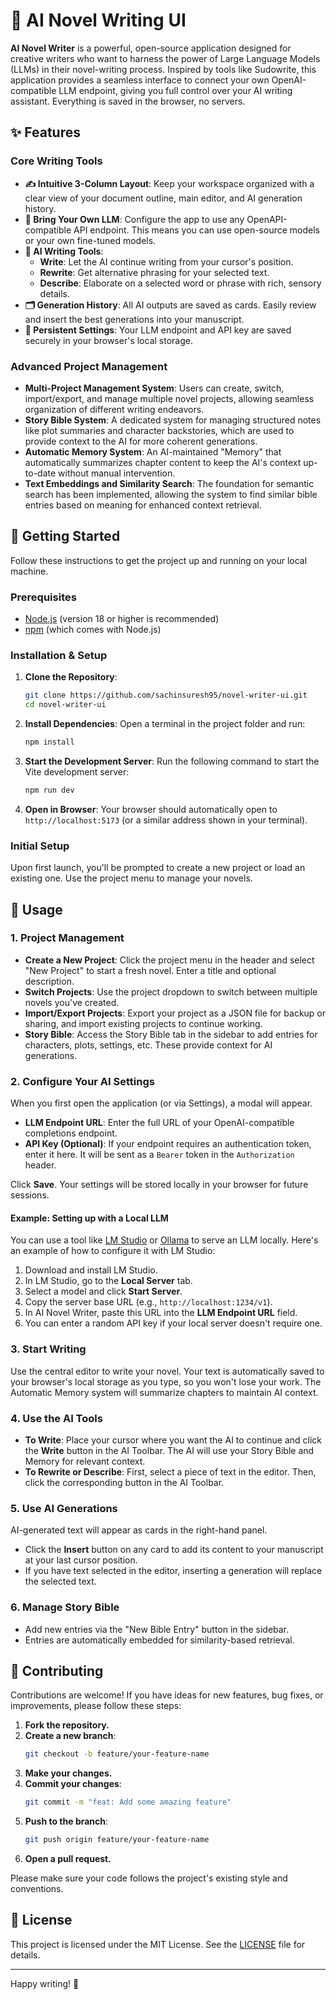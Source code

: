 # 🤖 AI Novel Writing UI

**AI Novel Writer** is a powerful, open-source application designed for creative writers who want to harness the power of Large Language Models (LLMs) in their novel-writing process. Inspired by tools like Sudowrite, this application provides a seamless interface to connect your own OpenAI-compatible LLM endpoint, giving you full control over your AI writing assistant. Everything is saved in the browser, no servers.

## ✨ Features

### Core Writing Tools

- **✍️ Intuitive 3-Column Layout**: Keep your workspace organized with a clear view of your document outline, main editor, and AI generation history.
- **🔌 Bring Your Own LLM**: Configure the app to use any OpenAPI-compatible API endpoint. This means you can use open-source models or your own fine-tuned models.
- **🧠 AI Writing Tools**:
  - **Write**: Let the AI continue writing from your cursor's position.
  - **Rewrite**: Get alternative phrasing for your selected text.
  - **Describe**: Elaborate on a selected word or phrase with rich, sensory details.
- **🗂️ Generation History**: All AI outputs are saved as cards. Easily review and insert the best generations into your manuscript.
- **💾 Persistent Settings**: Your LLM endpoint and API key are saved securely in your browser's local storage.

### Advanced Project Management

- **Multi-Project Management System**: Users can create, switch, import/export, and manage multiple novel projects, allowing seamless organization of different writing endeavors.
- **Story Bible System**: A dedicated system for managing structured notes like plot summaries and character backstories, which are used to provide context to the AI for more coherent generations.
- **Automatic Memory System**: An AI-maintained "Memory" that automatically summarizes chapter content to keep the AI's context up-to-date without manual intervention.
- **Text Embeddings and Similarity Search**: The foundation for semantic search has been implemented, allowing the system to find similar bible entries based on meaning for enhanced context retrieval.

## 🚀 Getting Started

Follow these instructions to get the project up and running on your local machine.

### Prerequisites

- [Node.js](https://nodejs.org/) (version 18 or higher is recommended)
- [npm](https://www.npmjs.com/) (which comes with Node.js)

### Installation & Setup

1.  **Clone the Repository**:

    ```bash
    git clone https://github.com/sachinsuresh95/novel-writer-ui.git
    cd novel-writer-ui
    ```

2.  **Install Dependencies**:
    Open a terminal in the project folder and run:

    ```bash
    npm install
    ```

3.  **Start the Development Server**:
    Run the following command to start the Vite development server:

    ```bash
    npm run dev
    ```

4.  **Open in Browser**:
    Your browser should automatically open to `http://localhost:5173` (or a similar address shown in your terminal).

### Initial Setup

Upon first launch, you'll be prompted to create a new project or load an existing one. Use the project menu to manage your novels.

## 📖 Usage

### 1. Project Management

- **Create a New Project**: Click the project menu in the header and select "New Project" to start a fresh novel. Enter a title and optional description.
- **Switch Projects**: Use the project dropdown to switch between multiple novels you've created.
- **Import/Export Projects**: Export your project as a JSON file for backup or sharing, and import existing projects to continue working.
- **Story Bible**: Access the Story Bible tab in the sidebar to add entries for characters, plots, settings, etc. These provide context for AI generations.

### 2. Configure Your AI Settings

When you first open the application (or via Settings), a modal will appear.

- **LLM Endpoint URL**: Enter the full URL of your OpenAI-compatible completions endpoint.
- **API Key (Optional)**: If your endpoint requires an authentication token, enter it here. It will be sent as a `Bearer` token in the `Authorization` header.

Click **Save**. Your settings will be stored locally in your browser for future sessions.

#### Example: Setting up with a Local LLM

You can use a tool like [LM Studio](https://lmstudio.ai/) or [Ollama](https://ollama.ai/) to serve an LLM locally. Here's an example of how to configure it with LM Studio:

1.  Download and install LM Studio.
2.  In LM Studio, go to the **Local Server** tab.
3.  Select a model and click **Start Server**.
4.  Copy the server base URL (e.g., `http://localhost:1234/v1`).
5.  In AI Novel Writer, paste this URL into the **LLM Endpoint URL** field.
6.  You can enter a random API key if your local server doesn't require one.

### 3. Start Writing

Use the central editor to write your novel. Your text is automatically saved to your browser's local storage as you type, so you won't lose your work. The Automatic Memory system will summarize chapters to maintain AI context.

### 4. Use the AI Tools

- **To Write**: Place your cursor where you want the AI to continue and click the **Write** button in the AI Toolbar. The AI will use your Story Bible and Memory for relevant context.
- **To Rewrite or Describe**: First, select a piece of text in the editor. Then, click the corresponding button in the AI Toolbar.

### 5. Use AI Generations

AI-generated text will appear as cards in the right-hand panel.

- Click the **Insert** button on any card to add its content to your manuscript at your last cursor position.
- If you have text selected in the editor, inserting a generation will replace the selected text.

### 6. Manage Story Bible

- Add new entries via the "New Bible Entry" button in the sidebar.
- Entries are automatically embedded for similarity-based retrieval.

## 🤝 Contributing

Contributions are welcome! If you have ideas for new features, bug fixes, or improvements, please follow these steps:

1.  **Fork the repository.**
2.  **Create a new branch**:
    ```bash
    git checkout -b feature/your-feature-name
    ```
3.  **Make your changes.**
4.  **Commit your changes**:
    ```bash
    git commit -m "feat: Add some amazing feature"
    ```
5.  **Push to the branch**:
    ```bash
    git push origin feature/your-feature-name
    ```
6.  **Open a pull request.**

Please make sure your code follows the project's existing style and conventions.

## 📄 License

This project is licensed under the MIT License. See the [LICENSE](LICENSE) file for details.

---

Happy writing! 📝
